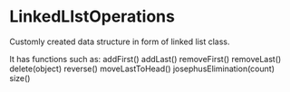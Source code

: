 # LinkedLIstOperations
 
Customly created data structure in form of linked list class.

It has functions such as: 
addFirst()
addLast()
removeFirst()
removeLast()
delete(object)
reverse()
moveLastToHead()
josephusElimination(count)
size()
